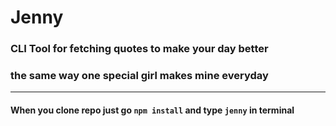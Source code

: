 # Jenny
### CLI Tool for fetching quotes to make your day better
### the same way one special girl makes mine everyday
***
#### When you clone repo just go `npm install` and type `jenny` in terminal
